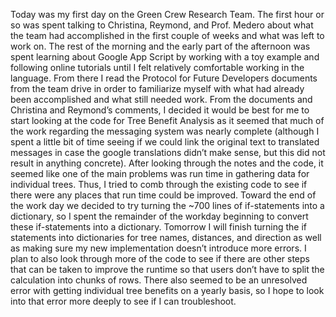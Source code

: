 Today was my first day on the Green Crew Research Team. The first hour or so was spent talking to Christina, Reymond, and Prof. Medero about what the team had accomplished in the first couple of weeks and what was left to work on. The rest of the morning and the early part of the afternoon was spent learning about Google App Script by working with a toy example and following online tutorials until I felt relatively comfortable working in the language. From there I read the Protocol for Future Developers documents from the team drive in order to familiarize myself with what had already been accomplished and what still needed work. From the documents and Christina and Reymond’s comments, I decided it would be best for me to start looking at the code for Tree Benefit Analysis as it seemed that much of the work regarding the messaging system was nearly complete (although I spent a little bit of time seeing if we could link the original text to translated messages in case the google translations didn’t make sense, but this did not result in anything concrete). After looking through the notes and the code, it seemed like one of the main problems was run time in gathering data for individual trees. Thus, I tried to comb through the existing code to see if there were any places that run time could be improved. Toward the end of the work day we decided to try turning the ~700 lines of if-statements into a dictionary, so I spent the remainder of the workday beginning to convert these if-statements into a dictionary. 
	Tomorrow I will finish turning the if statements into dictionaries for tree names, distances, and direction as well as making sure my new implementation doesn’t introduce more errors. I plan to also look through more of the code to see if there are other steps that can be taken to improve the runtime so that users don’t have to split the calculation into chunks of rows. There also seemed to be an unresolved error with getting individual tree benefits on a yearly basis, so I hope to look into that error more deeply to see if I can troubleshoot.
